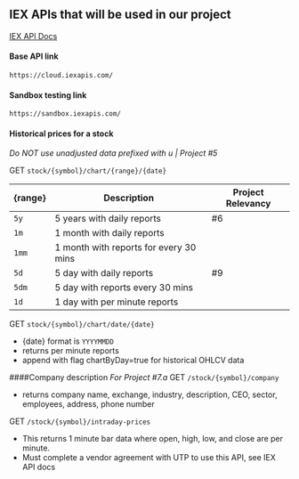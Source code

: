 ## IEX APIs that will be used in our project
[IEX API Docs](https://iexcloud.io/docs/api/)
#### Base API link
`https://cloud.iexapis.com/`
#### Sandbox testing link
`https://sandbox.iexapis.com/`

#### Historical prices for a stock
*Do NOT use unadjusted data prefixed with u | Project #5*

 GET `stock/{symbol}/chart/{range}/{date}`
   
  |{range}|Description                           |Project Relevancy|
  |-------|--------------------------------------|-----------------|
  |`5y`   |5 years with daily reports            | #6|
  |`1m`   |1 month with daily reports            |   |
  |`1mm`  |1 month with reports for every 30 mins|   |
  |`5d`   |5 day with daily reports              |#9 |
  |`5dm`  |5 day with reports every 30 mins      |   |
  |`1d`   |1 day with per minute reports         |   |
  
  GET `stock/{symbol}/chart/date/{date}`
  
  - {date} format is `YYYYMMDD`
  - returns per minute reports
  - append with flag chartByDay=true for historical OHLCV data
  
  ####Company description
  *For Project #7.a*
  GET `/stock/{symbol}/company`
  - returns company name, exchange, industry, description, CEO, sector, employees, address, phone number

GET `/stock/{symbol}/intraday-prices`
  - This returns 1 minute bar data where open, high, low, and close are per minute.
  - Must complete a vendor agreement with UTP to use this API, see IEX API docs
